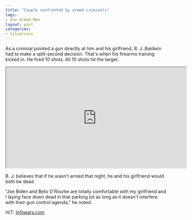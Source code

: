 ```yaml
---
title: "Couple confronted by armed criminals"
tags:
- One Armed Man
layout: post
categories:
- Situations
---
```


‪As a criminal pointed a gun directly at him and his girlfriend, B. J. Baldwin had to make a split-second decision.‬‬ ‪That's when his firearms training kicked in.‬ He fired 10 shots. All 10 shots hit the target.‬

<iframe width="560" height="315" src="https://www.youtube.com/embed/cEVWo9n5eKU" title="BJ Baldwin: Champion Racer Dad Cornered By Armed Criminals --- They Learn a Deadly Lesson on 2A"></iframe>

B. J. believes that if he wasn't armed that night, he and his girlfriend would both be dead.

"Joe Biden and Beto O'Rourke are totally comfortable with my girlfriend and I laying face down dead in that parking lot as long as it doesn't interfere with their gun control agenda," he noted.

H/T: [Infowars.com](https://web.archive.org/web/20200523001608/https://www.infowars.com/champion-racer-who-shot-killed-armed-mugger-slams-democrat-politicians/)
